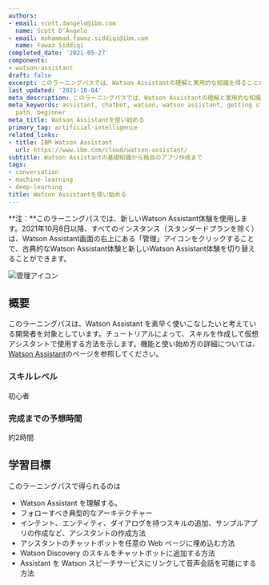 ```yaml
---
authors:
- email: scott.dangelo@ibm.com
  name: Scott D'Angelo
- email: mohammad.fawaz.siddiqi@ibm.com
  name: Fawaz Siddiqi
completed_date: '2021-05-27'
components:
- watson-assistant
draft: false
excerpt: このラーニングパスでは、Watson Assistantの理解と実用的な知識を得ることができます。サービスの基本を説明し、独自のアプリを作成する方法を説明します。
last_updated: '2021-10-04'
meta_description: このラーニングパスでは、Watson Assistantの理解と実用的な知識を得ることができます。サービスの基本を説明し、独自のアプリを作成する方法を説明します。
meta_keywords: assistant, chatbot, watson, watson assistant, getting started, learning
  path, beginner
meta_title: Watson Assistantを使い始める
primary_tag: artificial-intelligence
related_links:
- title: IBM Watson Assistant
  url: https://www.ibm.com/cloud/watson-assistant/
subtitle: Watson Assistantの基礎知識から独自のアプリ作成まで
tags:
- conversation
- machine-learning
- deep-learning
title: Watson Assistantを使い始める
---
```


**注：**このラーニングパスでは、新しいWatson Assistant体験を使用します。2021年10月8日以降、すべてのインスタンス（スタンダードプランを除く）は、Watson Assistant画面の右上にある「管理」アイコンをクリックすることで、古典的なWatson Assistant体験と新しいWatson Assistant体験を切り替えることができます。

![管理アイコン](images/manage-icon.png)

## 概要

このラーニングパスは、Watson Assistant を素早く使いこなしたいと考えている開発者を対象としています。チュートリアルによって、スキルを作成して仮想アシスタントで使用する方法を示します。機能と使い始め方の詳細については、<a href="https://www.ibm.com/cloud/watson-assistant/" target="_blank" rel="noopener noreferrer">Watson Assistant</a>のページを参照してください。

### スキルレベル

初心者

### 完成までの予想時間

約2時間

## 学習目標

このラーニングパスで得られるのは

* Watson Assistant を理解する。
* フォローすべき典型的なアーキテクチャー
* インテント、エンティティ、ダイアログを持つスキルの追加、サンプルアプリの作成など、アシスタントの作成方法
* アシスタントのチャットボットを任意の Web ページに埋め込む方法
* Watson Discovery のスキルをチャットボットに追加する方法
* Assistant を Watson スピーチサービスにリンクして音声会話を可能にする方法